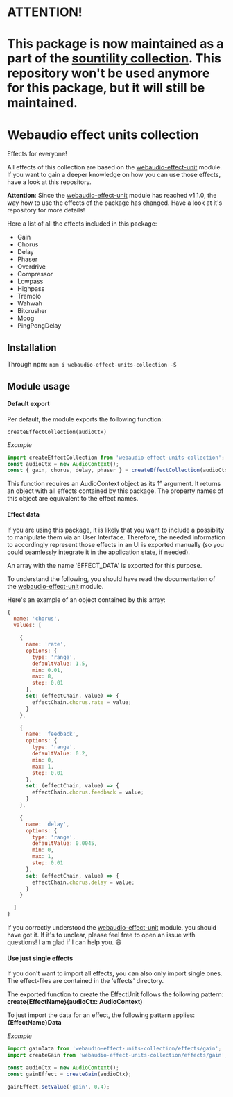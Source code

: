 # ATTENTION!
# This package is now maintained as a part of the [sountility collection](https://github.com/scriptify/sountility). This repository won't be used anymore for this package, but it will still be maintained.

# Webaudio effect units collection

Effects for everyone!

All effects of this collection are based on the [webaudio-effect-unit](https://github.com/scriptify/webaudio-effect-unit) module.
If you want to gain a deeper knowledge on how you can use those effects, have a look at this repository.

__Attention__: Since the [webaudio-effect-unit](https://github.com/scriptify/webaudio-effect-unit) module has reached v1.1.0, the way how to use the effects of the package has changed. Have a look at it's repository for more details!

Here a list of all the effects included in this package:

* Gain
* Chorus
* Delay
* Phaser
* Overdrive
* Compressor
* Lowpass
* Highpass
* Tremolo
* Wahwah
* Bitcrusher
* Moog
* PingPongDelay

## Installation
Through npm:
`npm i webaudio-effect-units-collection -S`

## Module usage
#### Default export
Per default, the module exports the following function:
```
createEffectCollection(audioCtx)
```
_Example_
```javascript
import createEffectCollection from 'webaudio-effect-units-collection';
const audioCtx = new AudioContext();
const { gain, chorus, delay, phaser } = createEffectCollection(audioCtx)
```

This function requires an AudioContext object as its 1° argument.
It returns an object with all effects contained by this package. The property names of this object are equivalent to the effect names.

#### Effect data
If you are using this package, it is likely that you want to include a possiblity to manipulate them via an User Interface.
Therefore, the needed information to accordingly represent those effects in an UI is exported manually (so you could seamlessly integrate it in the application state, if needed).

An array with the name 'EFFECT_DATA' is exported for this purpose.

To understand the following, you should have read the documentation of the [webaudio-effect-unit](https://github.com/scriptify/webaudio-effect-unit) module.

Here's an example of an object contained by this array:

```javascript
{
  name: 'chorus',
  values: [

    {
      name: 'rate',
      options: {
        type: 'range',
        defaultValue: 1.5,
        min: 0.01,
        max: 8,
        step: 0.01
      },
      set: (effectChain, value) => {
        effectChain.chorus.rate = value;
      }
    },

    {
      name: 'feedback',
      options: {
        type: 'range',
        defaultValue: 0.2,
        min: 0,
        max: 1,
        step: 0.01
      },
      set: (effectChain, value) => {
        effectChain.chorus.feedback = value;
      }
    },

    {
      name: 'delay',
      options: {
        type: 'range',
        defaultValue: 0.0045,
        min: 0,
        max: 1,
        step: 0.01
      },
      set: (effectChain, value) => {
        effectChain.chorus.delay = value;
      }
    }

  ]
}
```

If you correctly understood the [webaudio-effect-unit](https://github.com/scriptify/webaudio-effect-unit) module, you should have got it. If it's to unclear, please feel free to open an issue with questions! I am glad if I can help you. :smile:

#### Use just single effects
If you don't want to import all effects, you can also only import single ones. The effect-files are contained in the 'effects' directory.

The exported function to create the EffectUnit follows the following pattern:
__create{EffectName}(audioCtx: AudioContext)__

To just import the data for an effect, the following pattern applies:
__{EffectName}Data__

_Example_
```javascript
import gainData from 'webaudio-effect-units-collection/effects/gain';
import createGain from 'webaudio-effect-units-collection/effects/gain';

const audioCtx = new AudioContext();
const gainEffect = createGain(audioCtx);

gainEffect.setValue('gain', 0.4);

```
